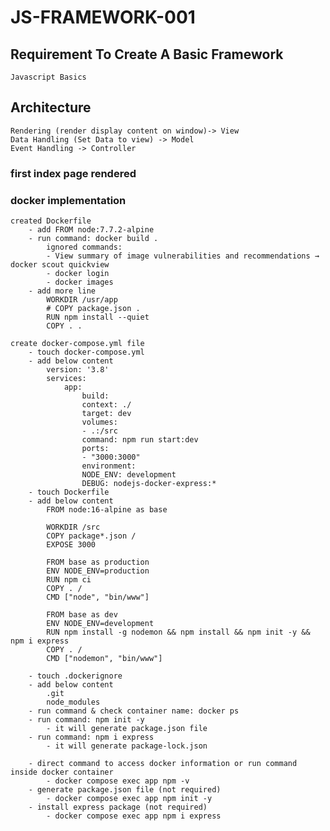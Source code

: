 # JS-FRAMEWORK-001
## Requirement To Create A Basic Framework
    Javascript Basics

## Architecture
    Rendering (render display content on window)-> View
    Data Handling (Set Data to view) -> Model
    Event Handling -> Controller

### first index page rendered

### docker implementation
    created Dockerfile
        - add FROM node:7.7.2-alpine
        - run command: docker build .
            ignored commands: 
            - View summary of image vulnerabilities and recommendations → docker scout quickview
            - docker login
            - docker images
        - add more line
            WORKDIR /usr/app
            # COPY package.json .
            RUN npm install --quiet
            COPY . .

    create docker-compose.yml file
        - touch docker-compose.yml
        - add below content
            version: '3.8'
            services:
                app:
                    build:
                    context: ./
                    target: dev
                    volumes:
                    - .:/src
                    command: npm run start:dev
                    ports:
                    - "3000:3000"
                    environment:
                    NODE_ENV: development
                    DEBUG: nodejs-docker-express:*
        - touch Dockerfile
        - add below content
            FROM node:16-alpine as base

            WORKDIR /src
            COPY package*.json /
            EXPOSE 3000

            FROM base as production
            ENV NODE_ENV=production
            RUN npm ci
            COPY . /
            CMD ["node", "bin/www"]

            FROM base as dev
            ENV NODE_ENV=development
            RUN npm install -g nodemon && npm install && npm init -y && npm i express
            COPY . /
            CMD ["nodemon", "bin/www"]
        
        - touch .dockerignore
        - add below content
            .git
            node_modules
        - run command & check container name: docker ps
        - run command: npm init -y
            - it will generate package.json file
        - run command: npm i express
            - it will generate package-lock.json

        - direct command to access docker information or run command inside docker container
            - docker compose exec app npm -v
        - generate package.json file (not required)
            - docker compose exec app npm init -y 
        - install express package (not required)
            - docker compose exec app npm i express
